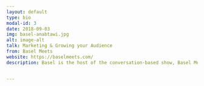 ```yaml
---
layout: default
type: bio
modal-id: 3
date: 2018-09-03
img: basel-anabtawi.jpg 
alt: image-alt
talk: Marketing & Growing your Audience
from: Basel Meets
website: https://baselmeets.com/
description: Basel is the host of the conversation-based show, Basel Meets. Launching a little over a year ago, Basel Meets quickly built a programme based on the exchange of ideas, story telling and conversations with the worlds most interesting people. Ranging from rock stars such as Andreas Kisser & Doc Coyle, to fashion designers such as Jeff Staple, to comics such as Nimr Abu Nassar. 


---
```

